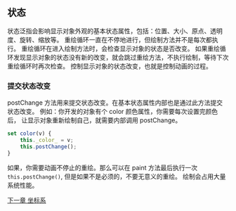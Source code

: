 ## 状态

状态泛指会影响显示对象外观的基本状态属性，包括：位置、大小、原点、透明度、旋转、缩放等。
重绘循环一直在不停地进行，但绘制方法并不是每次都执行。
重绘循环在进入绘制方法时，会检查显示对象的状态是否改变。
如果重绘循环发现显示对象的状态没有新的改变，就会跳过重绘方法，不执行绘制，等待下次重绘循环时再次检查。
控制显示对象的状态改变，也就是控制动画的过程。

### 提交状态改变
postChange 方法用来提交状态改变。在基本状态属性内部也是通过此方法提交状态改变。
例如：你开发的对象有个 color 颜色属性，你需要每次设置完颜色后，
让显示对象重新绘制自己，就需要内部调用 postChange。
```javascript
set color(v) {
    this._color_ = v;
    this.postChange();
}
```
如果，你需要动画不停止的重绘。那么可以在 paint 方法最后执行一次 `this.postChange()`, 但是如果不是必须的，不要无意义的重绘。
绘制会占用大量系统性能。



[下一章 坐标系](coordinate.md)
